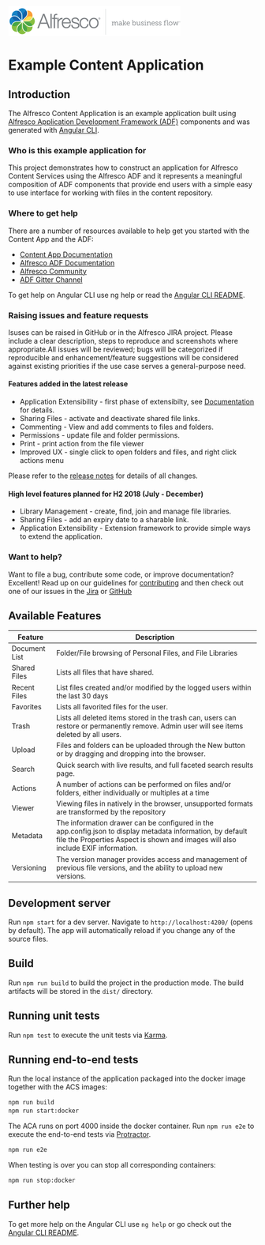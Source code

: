    <p align="left"> <img title="Alfresco" src="alfresco.png" alt="Alfresco - make business flow"></p>
   
# Example Content Application

## Introduction

The Alfresco Content Application is an example application built using
[Alfresco Application Development Framework (ADF)](https://github.com/Alfresco/alfresco-ng2-components) components and was generated with [Angular CLI](https://github.com/angular/angular-cli).

### Who is this example application for

This project demonstrates how to construct an application for Alfresco Content Services using the Alfresco ADF and it represents a meaningful composition of ADF components that provide end users with a simple easy to use interface for working with files in the content repository.

### Where to get help
There are a number of resources available to help get you started with the Content App and the ADF:
* [Content App Documentation](https://alfresco.github.io/alfresco-content-app/)
* [Alfresco ADF Documentation](https://alfresco.github.io/adf-component-catalog/)
* [Alfresco Community](https://community.alfresco.com/)
* [ADF Gitter Channel](https://gitter.im/Alfresco/alfresco-ng2-components)

To get help on Angular CLI use ng help or read the [Angular CLI README](https://github.com/angular/angular-cli/blob/master/README.md).

### Raising issues and feature requests
Isuses can be raised in GitHub or in the Alfresco JIRA project. 
Please include a clear description, steps to reproduce and screenshots where appropriate.All issues will be reviewed; bugs will be categorized if reproducible and enhancement/feature suggestions will be considered against existing priorities if the use case serves a general-purpose need.

#### Features added in the latest release
* Application Extensibility	- first phase of extensibilty, see [Documentation](https://alfresco.github.io/alfresco-content-app/#/extending) for details.
* Sharing Files - activate and deactivate shared file links.
* Commenting - View and add comments to files and folders.
* Permissions - update file and folder permissions.
* Print - print action from the file viewer
* Improved UX - single click to open folders and files, and right click actions menu

Please refer to the [release notes](https://github.com/Alfresco/alfresco-content-app/releases) for details of all changes.

#### High level features planned for H2 2018 (July - December)
* Library Management - create, find, join and manage file libraries.
* Sharing Files - add an expiry date to a sharable link.
* Application Extensibility	- Extension framework to provide simple ways to extend the application.

### Want to help?
Want to file a bug, contribute some code, or improve documentation? Excellent! Read up on our guidelines for [contributing](https://github.com/Alfresco/alfresco-content-app/blob/master/CONTRIBUTING.md) and then check out one of our issues in the [Jira](https://issues.alfresco.com/jira/projects/ACA) or [GitHub](https://github.com/Alfresco/alfresco-content-app/issues)

## Available Features
| Feature          | Description                                                    | 
|------------------|----------------------------------------------------------------|
| Document List    | Folder/File browsing of Personal Files, and File Libraries     |
| Shared Files	   | Lists all files that have shared.                              |
| Recent Files	   | List files created and/or modified by the logged users within the last 30 days|
| Favorites	       | Lists all favorited files for the user. |
| Trash	           | Lists all deleted items stored in the trash can, users can restore or permanently remove. Admin user will see items deleted by all users.|
| Upload	       | Files and folders can be uploaded through the New button or by dragging and dropping into the browser.|
| Search	       | Quick search with live results, and full faceted search results page.| 
| Actions	       | A number of actions can be performed on files and/or folders, either individually or multiples at a time|
| Viewer           | Viewing files in natively in the browser, unsupported formats are transformed by the repository |                  
| Metadata	       | The information drawer can be configured in the app.config.json to display metadata information, by default file the Properties Aspect is shown and images will also include EXIF information.|
| Versioning	   | The version manager provides access and management of previous file versions, and the ability to upload new versions.|


## Development server

Run `npm start` for a dev server. Navigate to `http://localhost:4200/` (opens by default).
The app will automatically reload if you change any of the source files.

## Build

Run `npm run build` to build the project in the production mode. The build artifacts will be stored in the `dist/` directory.

## Running unit tests

Run `npm test` to execute the unit tests via [Karma](https://karma-runner.github.io).

## Running end-to-end tests

Run the local instance of the application packaged into the docker image together with the ACS images:

```sh
npm run build
npm run start:docker
```

The ACA runs on port 4000 inside the docker container.
Run `npm run e2e` to execute the end-to-end tests via [Protractor](http://www.protractortest.org/).

```sh
npm run e2e
```

When testing is over you can stop all corresponding containers:

```sh
npm run stop:docker
```

## Further help

To get more help on the Angular CLI use `ng help` or go check out the [Angular CLI README](https://github.com/angular/angular-cli/blob/master/README.md).

[contributing]: https://github.com/Alfresco/alfresco-content-app/blob/master/CONTRIBUTING.md
[github]: https://github.com/Alfresco/alfresco-content-app/issues
[jira]: https://issues.alfresco.com/jira/projects/ACA
